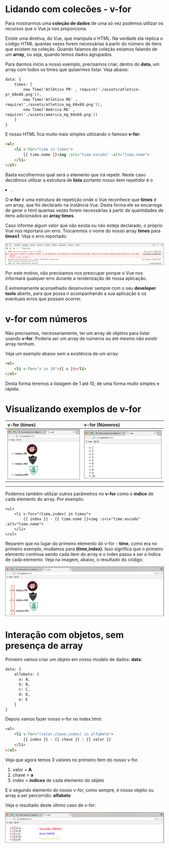 # Lidando com colecões - v-for

Para mostrarmos uma **coleção de dados** de uma só vez podemos utilizar os recursos que o Vue.js nos proporciona.

Existe uma diretiva, do Vue, que manipula o HTML. Na verdade ela replica o código HTML quantas vezes forem necessárias à partir do número de itens que existem na coleção. Quando falamos de coleção estamos falando de um **array**, ou seja, quando temos dados agrupados.

Para darmos início a nosso exemplo, precisamos criar, dentro do **data**, um array com todos os times que quisermos listar. Veja abaixo:

```
data: {
    times: [
        new Time('Atlético PR' , require('./assets/atletico-pr_60x60.png')),
        new Time('Atlético MG' , require('./assets/atletico_mg_60x60.png')),
        new Time('América MG' , require('./assets/america_mg_60x60.png'))
    ]
}
```

E nosso HTML fica muito mais simples utilizando o famoso **v-for**:

```html
<ul>
    <li v-for="time in times">
        {{ time.nome }}<img :src="time.escudo" :alt="time.nome">
    </li>
</ul>
```

Basta escolhermos qual será o elemento que irá repetir. Neste caso decidimos utilizar a estrutura de **lista** portanto nosso item repetidor é o **<li>**.

O **v-for** é uma estrutura de repetição onde o Vue reconhece que **times** é um array, que foi declarado na instância Vue. Desta forma ele se encarrega de gerar o html quantas vezes forem necessárias à partir da quantidades de itens adicionados ao **array times**.

Caso informe algum valor que não exista ou não esteja declarado, o próprio Vue nos reportará um erro. Trocaremos o nome do nosso array **times** para **times1**. Veja o erro reportado:

![Vue v-for error](./images/vue-v-for-error.png "Vue v-for error")

Por este motivo, não precisamos nos preocupar porque o Vue nos informará qualquer erro durante a renderização de nossa aplicação.

É extremamente aconselhado desenvolver sempre com o seu **developer tools** aberto, para que possa ir acompanhando a sua aplicação e os eventuais erros que possam ocorrer.

# v-for com números

Não precisamos, necessariamente, ter um array de objetos para listar usando **v-for**. Poderia ser um array de números ou até mesmo não existir array nenhum.

Veja um exemplo abaixo sem a existência de um array:

```html
<ul>
    <li v-for="x in 10">{{ x }}</li>
</ul>
```

Desta forma teremos a listagem de 1 até 10, de uma forma muito simples e rápida.

# Visualizando exemplos de v-for

v-for (__times__) | v-for (__Números__)
------------------------ | -----------------------------
![Vue v-for times](./images/vue-v-for-times.png "Vue v-for times") | ![Vue v-for lista números](./images/vue-v-for-list10.png "Vue v-for lista números")

***

Podemos também utilizar outros parâmetros no **v-for** como o **índice** de cada elemento do array. Por exemplo:

```
<ul>
    <li v-for="(time,index) in times">
        {{ index }} - {{ time.nome }}<img :src="time.escudo" :alt="time.nome">
    </li>
</ul>
```

Reparem que no lugar do primeiro elemento do v-for - **time**, como era no primeiro exemplo, mudamos para **(time,index)**. Isso significa que o primeiro elemento continua sendo cada item do array e o index passa a ser o índice de cada elemento. Veja na imagem, abaixo, o resultado do código:

![Vue v-for com índice](./images/vue-v-for-index.png "Vue v-for com índice")

# Interação com objetos, sem presença de array

Primeiro vamos criar um objeto em nosso modelo de dados: **data**:

```
data: {
    alfabeto: {
      a: A,
      b: B,
      c: C,
      d: D,
      e: E
    }
}
```

Depois vamos fazer nosso v-for no index.html:

```html
<ul>
    <li v-for="(valor,chave,index) in alfabeto">
        {{ index }} - {{ chave }} : {{ valor }}
    </li>
</ul>
```

Veja que agora temos 3 valores no primeiro item do nosso v-for.

1. valor = **A**
2. chave = **a**
3. index = **índices** de cada elemento do objeto

E o segundo elemento do nosso v-for, como sempre, é nosso objeto ou array a ser percorrido: **alfabeto**

Veja o resultado deste último caso de v-for:

![Vue v-for com objeto](./images/vue-v-for-objeto.png "Vue v-for com objeto")